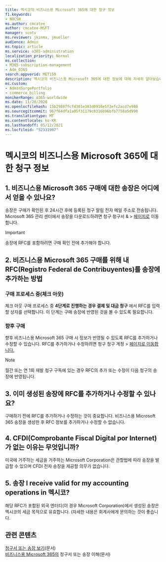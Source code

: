 ```yaml
---
title: 멕시코의 비즈니스용 Microsoft 365에 대한 청구 정보
f1.keywords:
- NOCSH
ms.author: cmcatee
author: cmcatee-MSFT
manager: scotv
ms.reviewer: jkinma, jmueller
audience: Admin
ms.topic: article
ms.service: o365-administration
localization_priority: Normal
ms.collection:
- M365-subscription-management
- Adm_O365
search.appverid: MET150
description: 멕시코의 비즈니스용 Microsoft 365에 대한 정보에 대해 자세히 알아보습니다.
ms.custom:
- AdminSurgePortfolio
- commerce_billing
monikerRange: o365-worldwide
ms.date: 11/20/2020
ms.openlocfilehash: 15b29887fcfd301e303d0918e5f3efc2acd7e908
ms.sourcegitcommit: 967f64dfa1a05f31179c8316b96bfb7758a5d990
ms.translationtype: MT
ms.contentlocale: ko-KR
ms.lasthandoff: 05/12/2021
ms.locfileid: "52331997"
---
```

# <a name="billing-information-for-microsoft-365-for-business-in-mexico"></a>멕시코의 비즈니스용 Microsoft 365에 대한 청구 정보

## <a name="1-where-can-i-get-an-invoice-for-my-microsoft-365-for-business-purchase"></a>1. 비즈니스용 Microsoft 365 구매에 대한 송장은 어디에서 얻을 수 있나요?

송장은 구매가 확인된 후 24시간 후에 등록된 청구 알림 전자 메일 주소로 전송됩니다. Microsoft 365 관리 센터에서 송장을 다운로드하려면 청구 청구서 &  >  <a href="https://go.microsoft.com/fwlink/p/?linkid=2102895" target="_blank">페이지로</a> 이동합니다.

> [!IMPORTANT]
> 송장에 RFC를 포함하려면 구매 확인 전에 추가해야 합니다.

## <a name="2-how-can-i-add-my-rfc-registro-federal-de-contribuyentes-to-the-invoice-i-get-for-the-purchase-of-microsoft-365-for-business"></a>2. 비즈니스용 Microsoft 365 구매를 위해 내 RFC(Registro Federal de Contribuyentes)를 송장에 추가하는 방법

### <a name="during-the-purchase-process-checkout"></a>구매 프로세스 중(체크 아웃)

체크 아웃 구매 프로세스 중 **4단계로 진행하는 경우 결제 및 대금 청구** 에서 RFC를 입력할 상자를 선택합니다. 이 단계는 구매 송장에 반영된 것을 볼 수 있도록 필요합니다.

### <a name="for-your-future-purchases"></a>향후 구매

향후 비즈니스용 Microsoft 365 구매 시 정보가 반영될 수 있도록 RFC를 추가하거나 수정할 수 있습니다. RFC를 추가하거나 수정하려면 청구 청구 계정  >  <a href="https://go.microsoft.com/fwlink/p/?linkid=2084771" target="_blank">페이지로 이동합니다.</a>

> [!NOTE]
> 월간 또는 연 1회 재발 청구 구독에 있는 경우 RFC의 추가 또는 수정이 다음 청구의 송장에 반영됩니다.

## <a name="3-can-i-add-or-modify-my-rfc-to-an-invoice-that-was-already-generated"></a>3. 이미 생성된 송장에 RFC를 추가하거나 수정할 수 있나요?

구매하기 전에 RFC를 추가하거나 수정하는 것이 중요합니다. 비즈니스용 Microsoft 365 송장을 생성한 후 RFC 정보를 추가하거나 수정할 수 없습니다.

## <a name="4-why-dont-i-get-a-cfdi-comprobante-fiscal-digital-por-internet"></a>4. CFDI(Comprobante Fiscal Digital por Internet)가 없는 이유는 무엇입니까?

미국에 거주하는 세금을 거주하는 Microsoft Corporation은 관할법에 따라 송장을 발급할 수 있으며 CFDI 전자 송장을 제공할 의무가 없습니다.

## <a name="5-is-the-invoice-i-receive-valid-for-my-accounting-operations-in-mexico"></a>5. 송장 I receive valid for my accounting operations in 멕시코?

해당 RFC가 포함된 외국 엔터티(이 경우 Microsoft Corporation)에서 생성된 송장은 멕시코의 세금 목적으로 유효합니다. (자세한 내용은 회계사에게 문의하는 것이 좋습니다.

## <a name="related-content"></a>관련 콘텐츠

[청구서 또는 송장 보기](view-your-bill-or-invoice.md)(문서)\
[비즈니스용 Microsoft 365의](understand-your-invoice2.md) 청구서 또는 송장 이해(문서)
